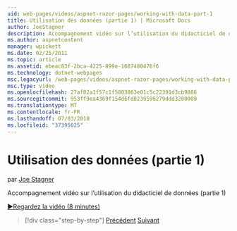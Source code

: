 ```yaml
---
uid: web-pages/videos/aspnet-razor-pages/working-with-data-part-1
title: Utilisation des données (partie 1) | Microsoft Docs
author: JoeStagner
description: Accompagnement vidéo sur l’utilisation du didacticiel de données (partie 1)
ms.author: aspnetcontent
manager: wpickett
ms.date: 02/25/2011
ms.topic: article
ms.assetid: ebeac83f-2bca-4225-899e-1687480476f6
ms.technology: dotnet-webpages
msc.legacyurl: /web-pages/videos/aspnet-razor-pages/working-with-data-part-1
msc.type: video
ms.openlocfilehash: 27af02a1f57c1f5803863e01c5c22391d3cb9886
ms.sourcegitcommit: 953ff9ea4369f154d6fd0239599279ddd3280009
ms.translationtype: MT
ms.contentlocale: fr-FR
ms.lasthandoff: 07/03/2018
ms.locfileid: "37395025"
---
```

<a name="working-with-data-part-1"></a>Utilisation des données (partie 1)
====================
par [Joe Stagner](https://github.com/JoeStagner)

Accompagnement vidéo sur l’utilisation du didacticiel de données (partie 1)

[&#9654;Regardez la vidéo (8 minutes)](https://channel9.msdn.com/Blogs/ASP-NET-Site-Videos/working-with-data-part-1)

> [!div class="step-by-step"]
> [Précédent](working-with-forms-part-2.md)
> [Suivant](working-with-data-part-2.md)
